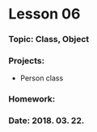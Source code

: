 # Lesson 06

### Topic: Class, Object

### Projects:
- Person class

### Homework:

### Date: 2018. 03. 22.